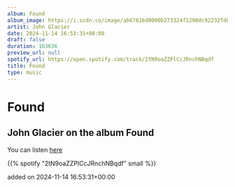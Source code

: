 ```yaml
---
album: Found
album_image: https://i.scdn.co/image/ab67616d0000b273324f1290dc92232fd04e617a
artist: John Glacier
date: 2024-11-14 16:53:31+00:00
draft: false
duration: 163636
preview_url: null
spotify_url: https://open.spotify.com/track/2tN9oaZZPlCcJRnchNBqdf
title: Found
type: music
---
```



# Found

## John Glacier on the album Found

You can listen [here](https://open.spotify.com/track/2tN9oaZZPlCcJRnchNBqdf)

{{% spotify "2tN9oaZZPlCcJRnchNBqdf" small %}}

added on 2024-11-14 16:53:31+00:00